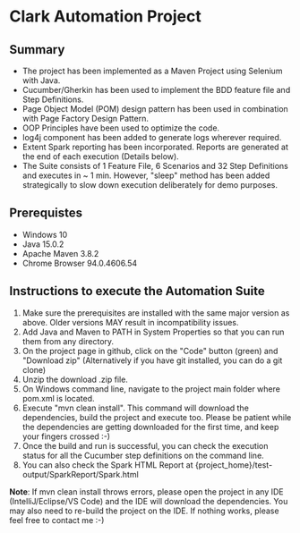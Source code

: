 Clark Automation Project
========================

Summary
--------
- The project has been implemented as a Maven Project using Selenium with Java.
- Cucumber/Gherkin has been used to implement the BDD feature file and Step Definitions.
- Page Object Model (POM) design pattern has been used in combination with Page Factory Design Pattern.
- OOP Principles have been used to optimize the code.
- log4j component has been added to generate logs wherever required.
- Extent Spark reporting has been incorporated. Reports are generated at the end of each execution (Details below).
- The Suite consists of 1 Feature File, 6 Scenarios and 32 Step Definitions and executes in ~ 1 min.
  However, "sleep" method has been added strategically to slow down execution deliberately for demo purposes.

Prerequistes
-------------
- Windows 10
- Java 15.0.2
- Apache Maven 3.8.2
- Chrome Browser  94.0.4606.54

Instructions to execute the Automation Suite
---------------------------------------------
1) Make sure the prerequisites are installed with the same major version as above. Older versions MAY result in incompatibility issues.
2) Add Java and Maven to PATH in System Properties so that you can run them from any directory.
3) On the project page in github, click on the "Code" button (green) and "Download zip"
  (Alternatively if you have git installed, you can do a git clone)
4) Unzip the download .zip file.
5) On Windows command line, navigate to the project main folder where pom.xml is located.
6) Execute "mvn clean install". This command will download the dependencies, build the project and execute too.
Please be patient while the dependencies are getting downloaded for the first time, and keep your fingers crossed :-)
7) Once the build and run is successful, you can check the execution status for all the Cucumber step definitions on the command line.
8) You can also check the Spark HTML Report at {project_home}/test-output/SparkReport/Spark.html

**Note**: If mvn clean install throws errors, please open the project in any IDE (IntelliJ/Eclipse/VS Code) and the IDE will download the dependencies. 
You may also need to re-build the project on the IDE.
If nothing works, please feel free to contact me :-)

